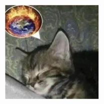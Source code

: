 <!--START_SECTION:update_image-->
<img src=https://raw.githubusercontent.com/sneakykestrel/sneakykestrel/main/.github/images/dreaming.jpg height="" width="" align=left alt=kitty />
<!--END_SECTION:update_image-->

